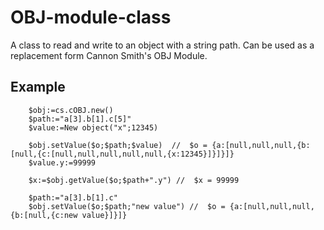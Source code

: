 # OBJ-module-class
A class to read and write to an object  with a string path. Can be used as a replacement form Cannon Smith's OBJ Module.

## Example
```
	$obj:=cs.cOBJ.new()
	$path:="a[3].b[1].c[5]"
	$value:=New object("x";12345)

	$obj.setValue($o;$path;$value)  //  $o = {a:[null,null,null,{b:[null,{c:[null,null,null,null,null,{x:12345}]}]}]}
	$value.y:=99999

	$x:=$obj.getValue($o;$path+".y") //  $x = 99999

	$path:="a[3].b[1].c"
	$obj.setValue($o;$path;"new value") //  $o = {a:[null,null,null,{b:[null,{c:new value}]}]}
  ```
